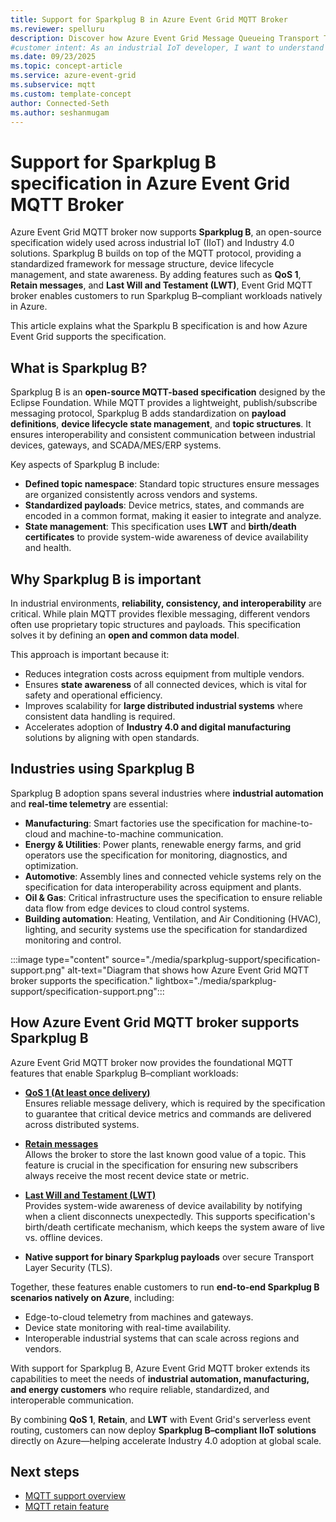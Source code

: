 ```yaml
---
title: Support for Sparkplug B in Azure Event Grid MQTT Broker
ms.reviewer: spelluru
description: Discover how Azure Event Grid Message Queueing Transport Telemetry (MQTT) broker supports Sparkplug B for industrial IoT, enabling standardized messaging, device lifecycle management, and state awareness.
#customer intent: As an industrial IoT developer, I want to understand how Azure Event Grid MQTT broker supports Sparkplug B so that I can implement standardized messaging and device lifecycle management in my solutions.
ms.date: 09/23/2025
ms.topic: concept-article
ms.service: azure-event-grid
ms.subservice: mqtt
ms.custom: template-concept
author: Connected-Seth
ms.author: seshanmugam
---
```



# Support for Sparkplug B specification in Azure Event Grid MQTT Broker

Azure Event Grid MQTT broker now supports **Sparkplug B**, an open-source specification widely used across industrial IoT (IIoT) and Industry 4.0 solutions. Sparkplug B builds on top of the MQTT protocol, providing a standardized framework for message structure, device lifecycle management, and state awareness. By adding features such as **QoS 1**, **Retain messages**, and **Last Will and Testament (LWT)**, Event Grid MQTT broker enables customers to run Sparkplug B–compliant workloads natively in Azure.

This article explains what the Sparkplu B specification is and how Azure Event Grid supports the specification. 

## What is Sparkplug B?

Sparkplug B is an **open-source MQTT-based specification** designed by the Eclipse Foundation. While MQTT provides a lightweight, publish/subscribe messaging protocol, Sparkplug B adds standardization on **payload definitions**, **device lifecycle state management**, and **topic structures**. It ensures interoperability and consistent communication between industrial devices, gateways, and SCADA/MES/ERP systems.

Key aspects of Sparkplug B include:

- **Defined topic namespace**: Standard topic structures ensure messages are organized consistently across vendors and systems.
- **Standardized payloads**: Device metrics, states, and commands are encoded in a common format, making it easier to integrate and analyze.
- **State management**: This specification uses **LWT** and **birth/death certificates** to provide system-wide awareness of device availability and health.

## Why Sparkplug B is important

In industrial environments, **reliability, consistency, and interoperability** are critical. While plain MQTT provides flexible messaging, different vendors often use proprietary topic structures and payloads. This specification solves it by defining an **open and common data model**.

This approach is important because it:

- Reduces integration costs across equipment from multiple vendors.
- Ensures **state awareness** of all connected devices, which is vital for safety and operational efficiency.
- Improves scalability for **large distributed industrial systems** where consistent data handling is required.
- Accelerates adoption of **Industry 4.0 and digital manufacturing** solutions by aligning with open standards.

## Industries using Sparkplug B

Sparkplug B adoption spans several industries where **industrial automation** and **real-time telemetry** are essential:

- **Manufacturing**: Smart factories use the specification for machine-to-cloud and machine-to-machine communication.
- **Energy & Utilities**: Power plants, renewable energy farms, and grid operators use the specification for monitoring, diagnostics, and optimization.
- **Automotive**: Assembly lines and connected vehicle systems rely on the specification for data interoperability across equipment and plants.
- **Oil & Gas**: Critical infrastructure uses the specification to ensure reliable data flow from edge devices to cloud control systems.
- **Building automation**: Heating, Ventilation, and Air Conditioning (HVAC), lighting, and security systems use the specification for standardized monitoring and control.

:::image type="content" source="./media/sparkplug-support/specification-support.png" alt-text="Diagram that shows how Azure Event Grid MQTT broker supports the specification." lightbox="./media/sparkplug-support/specification-support.png":::

## How Azure Event Grid MQTT broker supports Sparkplug B

Azure Event Grid MQTT broker now provides the foundational MQTT features that enable Sparkplug B–compliant workloads:

- **[QoS 1 (At least once delivery)](mqtt-support.md#quality-of-service)**  
  Ensures reliable message delivery, which is required by the specification to guarantee that critical device metrics and commands are delivered across distributed systems.

- **[Retain messages](mqtt-retain.md)**  
  Allows the broker to store the last known good value of a topic. This feature is crucial in the specification for ensuring new subscribers always receive the most recent device state or metric.

- **[Last Will and Testament (LWT)](mqtt-support.md#last-will-and-testament-messages)**  
  Provides system-wide awareness of device availability by notifying when a client disconnects unexpectedly. This supports specification's birth/death certificate mechanism, which keeps the system aware of live vs. offline devices.

- **Native support for binary Sparkplug payloads** over secure Transport Layer Security (TLS).

Together, these features enable customers to run **end-to-end Sparkplug B scenarios natively on Azure**, including:

- Edge-to-cloud telemetry from machines and gateways.
- Device state monitoring with real-time availability.
- Interoperable industrial systems that can scale across regions and vendors.

With support for Sparkplug B, Azure Event Grid MQTT broker extends its capabilities to meet the needs of **industrial automation, manufacturing, and energy customers** who require reliable, standardized, and interoperable communication.

By combining **QoS 1**, **Retain**, and **LWT** with Event Grid's serverless event routing, customers can now deploy **Sparkplug B–compliant IIoT solutions** directly on Azure—helping accelerate Industry 4.0 adoption at global scale.

## Next steps

- [MQTT support overview](mqtt-support.md)
- [MQTT retain feature](mqtt-retain.md)